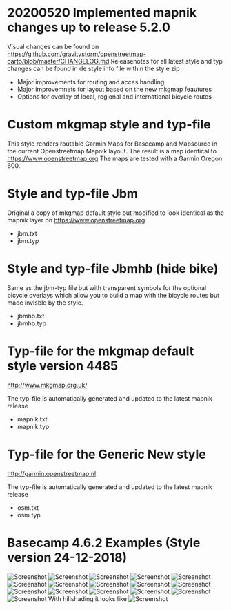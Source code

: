 # 20200520 Implemented mapnik changes up to release 5.2.0
Visual changes can be found on https://github.com/gravitystorm/openstreetmap-carto/blob/master/CHANGELOG.md
Releasenotes for all latest style and typ changes can be found in de style info file within the style zip
- Major improvements for routing and acces handling
- Major improvemnets for layout based on the new mkgmap feautures
- Options for overlay of local, regional and international bicycle routes

# Custom mkgmap style and typ-file 
This style renders routable Garmin Maps for Basecamp and Mapsource in the current Openstreetmap Mapnik layout. 
The result is a map identical to https://www.openstreetmap.org
The maps are tested with a Garmin Oregon 600. 

# Style and typ-file Jbm
Original a copy of mkgmap default style but modified to look identical as the mapnik layer on https://www.openstreetmap.org
- jbm.txt
- jbm.typ

# Style and typ-file Jbmhb (hide bike)
Same as the jbm-typ file but with transparent symbols for the optional bicycle overlays which allow you to build a map with the bicycle routes but made invisble by the style.
- jbmhb.txt
- jbmhb.typ


# Typ-file for the mkgmap default style version 4485
http://www.mkgmap.org.uk/

The typ-file is automatically generated and updated to the latest mapnik release
- mapnik.txt
- mapnik.typ

# Typ-file for the Generic New style
http://garmin.openstreetmap.nl

The typ-file is automatically generated and updated to the latest mapnik release 
- osm.txt
- osm.typ

# Basecamp 4.6.2 Examples (Style version 24-12-2018)
![Screenshot](https://github.com/Jorisbo/Mkgmap-Mapnik-Style-Garmin/blob/master/Examples/Example%20area%201.png)
![Screenshot](https://github.com/Jorisbo/Mkgmap-Mapnik-Style-Garmin/blob/master/Examples/Example%20area%202.png)
![Screenshot](https://github.com/Jorisbo/Mkgmap-Mapnik-Style-Garmin/blob/master/Examples/Example%20area%203.png)
![Screenshot](https://github.com/Jorisbo/Mkgmap-Mapnik-Style-Garmin/blob/master/Examples/Example%20area%204.png)
![Screenshot](https://github.com/Jorisbo/Mkgmap-Mapnik-Style-Garmin/blob/master/Examples/Example%20area%205.png)
![Screenshot](https://github.com/Jorisbo/Mkgmap-Mapnik-Style-Garmin/blob/master/Examples/Example%20area%206.png)
![Screenshot](https://github.com/Jorisbo/Mkgmap-Mapnik-Style-Garmin/blob/master/Examples/Example%20area%207.png)
![Screenshot](https://github.com/Jorisbo/Mkgmap-Mapnik-Style-Garmin/blob/master/Examples/Example%20area%208.png)
![Screenshot](https://github.com/Jorisbo/Mkgmap-Mapnik-Style-Garmin/blob/master/Examples/Example%20area%209.png)
![Screenshot](https://github.com/Jorisbo/Mkgmap-Mapnik-Style-Garmin/blob/master/Examples/Example%20area%2010.png)
![Screenshot](https://github.com/Jorisbo/Mkgmap-Mapnik-Style-Garmin/blob/master/Examples/Example%20area%2011.png)
![Screenshot](https://github.com/Jorisbo/Mkgmap-Mapnik-Style-Garmin/blob/master/Examples/Example%20area%2012.png)
![Screenshot](https://github.com/Jorisbo/Mkgmap-Mapnik-Style-Garmin/blob/master/Examples/Example%20area%2013.png)
![Screenshot](https://github.com/Jorisbo/Mkgmap-Mapnik-Style-Garmin/blob/master/Examples/Example%20area%2014.png)
![Screenshot](https://github.com/Jorisbo/Mkgmap-Mapnik-Style-Garmin/blob/master/Examples/Example%20area%2015.png)
![Screenshot](https://github.com/Jorisbo/Mkgmap-Mapnik-Style-Garmin/blob/master/Examples/Example%20area%2016.png)
With hillshading it looks like
![Screenshot](https://github.com/Jorisbo/Mkgmap-Mapnik-Style-Garmin/blob/master/Examples/Example%20area%2017.png)

